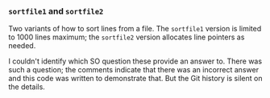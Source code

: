 ### `sortfile1` and `sortfile2`

Two variants of how to sort lines from a file.  The `sortfile1` version
is limited to 1000 lines maximum; the `sortfile2` version allocates line
pointers as needed.

I couldn't identify which SO question these provide an answer to.  There
was such a question; the comments indicate that there was an incorrect
answer and this code was written to demonstrate that.  But the Git
history is silent on the details.
